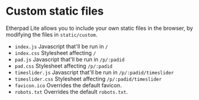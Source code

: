 # Custom static files
Etherpad Lite allows you to include your own static files in the browser, by modifying the files in `static/custom`.

* `index.js` Javascript that'll be run in `/`
* `index.css` Stylesheet affecting `/`
* `pad.js` Javascript that'll be run in `/p/:padid`
* `pad.css` Stylesheet affecting `/p/:padid`
* `timeslider.js` Javascript that'll be run in `/p/:padid/timeslider`
* `timeslider.css` Stylesheet affecting `/p/:padid/timeslider`
* `favicon.ico` Overrides the default favicon.
* `robots.txt` Overrides the default `robots.txt`.